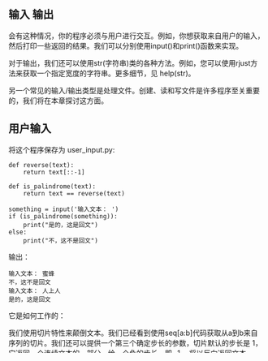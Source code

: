 ## 输入 输出

会有这种情况，你的程序必须与用户进行交互。例如，你想获取来自用户的输入，然后打印一些返回的结果。我们可以分别使用input()和print()函数来实现。

对于输出，我们还可以使用str(字符串)类的各种方法。例如，您可以使用rjust方法来获取一个指定宽度的字符串。更多细节，见 help(str)。

另一个常见的输入/输出类型是处理文件。创建、读和写文件是许多程序至关重要的，我们将在本章探讨这方面。

## 用户输入

将这个程序保存为 user_input.py:

```
def reverse(text):
    return text[::-1]

def is_palindrome(text):
    return text == reverse(text)

something = input('输入文本： ')
if (is_palindrome(something)):
    print("是的，这是回文")
else:
    print("不，这不是回文")
```

输出：

```
输入文本： 蜜蜂
不，这不是回文
输入文本： 人上人
是的，这是回文
```

它是如何工作的：

我们使用切片特性来颠倒文本。我们已经看到使用seq[a:b]代码获取从a到b来自序列的切片。我们还可以提供一个第三个确定步长的参数，切片默认的步长是 1，它返回一个连续文本的一部分。给一个负的步长，即 -1 ，将以反向返回文本。

input()函数将一个字符串作为参数，并显示给用户。然后等待用户输入和按回车键。一旦用户输入和按下回车键，input()函数将返回用户输入的文本。

我们获取文本并颠倒它。如果原始文本和颠倒的文本是相等的，那么那个文本是一个回文。

家庭作业
> 检查一个文本是否是一个回文应该忽略标点符号、空格和案例。例如，"Rise to vote, sir." 也是一个回文，但我们当前的程序并没有说它是。你能改善上述程序来识别这个回文吗?

下面的提示(不要读)
> 使用一个元组(从这里(http://grammar.ccc.commnet.edu/grammar/marks/marks.htm)你可以找到所有标点符号的一个列表)来保存所有的禁止字符，然后使用会员测试，以确定是否应该删除一个字符，即forbidden = ('!', '?', '.', ...)。

## 文件

为了读写，你可以通过创建一个file类的对象，分别使用read、readline或 write方法来，打开和使用文件。能够读取或写入文件取决于文件打开时指定的模式。最后，当你完成对文件的操作时，你要调用close方法告诉Python，文件我们使用完了。

例子 (保存为 using_file.py):

```
poem = '''\
当工作完成时
编程是有趣的
如果想让你的工作有趣
    使用Python！
'''
 
f = open('poem.txt', 'w') # 为'写w'打开文件
f.write(poem) # 文本写入文件
f.close() # 关闭文件
 
f = open('poem.txt') # 如果不指定打开模式，默认为'读'
while True:
    line = f.readline()
    if len(line) == 0: # 0长度表示文件结尾
        break
    print(line, end='')
f.close() # 关闭文件
```

输出：

```
D:> python using_file.py
当工作完成时
编程是有趣的
如果想让你的工作有趣
    使用Python！
```

它是如何工作的：

首先，通过内置的函数open，指定文件名和我们要打开的模式，打开一个文件。模式可以是读模式('r'), 写模式('w')或追加模式('a')。我们也可以指定是否以文本格式('t') 或二进制格式('b')读,写或追加。实际上有更多可用的模式，help(open) 会给你更多的细节。默认情况下，open()认为是一个以读方式打开的文本格式的文件。

在我们的例子中，我们首先以写文本格式打开文件，使用文件对象的write方法写文件，然后,我们最后 close(关闭)文件。

接下来，为再次阅读，我们打开同一个文件。我们不需要指定一个模式,因为 '读文本文件' 是默认的模式。我们使用readline方法在一个循环中每次读文件的一行。该方法返回一个完整的行，包括换行符结束时的行。当返回一个空字符串时，这意味着我们已经到达文件的末尾，我们'打破'循环。

在默认情况下，print()函数在屏幕上自动换行打印文本。我们是通过指定end=''禁止产生新行，因为从文件读取的行在结尾已经包含一个换行符。然后，我们最终close文件。

现在，检查poem.txt的内容，确认程序确实写入和从那个文件读取。

## 拾取

Python提供了一个标准的模块称为pickle，使用它你可以在一个文件中存储**任何**的Python对象，然后把它弄回来后，这就是所谓的持续的存储对象。

例子 (保存为 pickling.py):

```
import pickle
 
# 我们将要存储对象的文件名
shoplistfile = 'shoplist.data'
# 购物清单
shoplist = ['苹果', '芒果', '胡萝卜']
 
# 定到文件
f = open(shoplistfile, 'wb')
pickle.dump(shoplist, f) # 把对象倒入一个文件
f.close()
 
del shoplist # 释放shoplist变量
 
# 从仓库读回
f = open(shoplistfile, 'rb')
storedlist = pickle.load(f) # 从文件载入对象
print(storedlist)
```

输出：

```
D:> python pickling.py
['苹果', '芒果', '胡萝卜']
```

它是如何工作的：

要在文件中存储一个对象，我们首先必须以'w'rite写'b'inary 二进制格式的方式open打开文件，然后调用pickle模块的dump函数，这个过程叫拾取。

接下来，我们使用pickle模块的load函数取回对象，这个过程叫做拆开。

## 小结

我们已经讨论了各种类型的输入/输出，文件处理和使用pickle模块。

接下来，我们将探讨索异常的概念。


--------------------------------------------------

### 继续阅读[异常](exception.md)